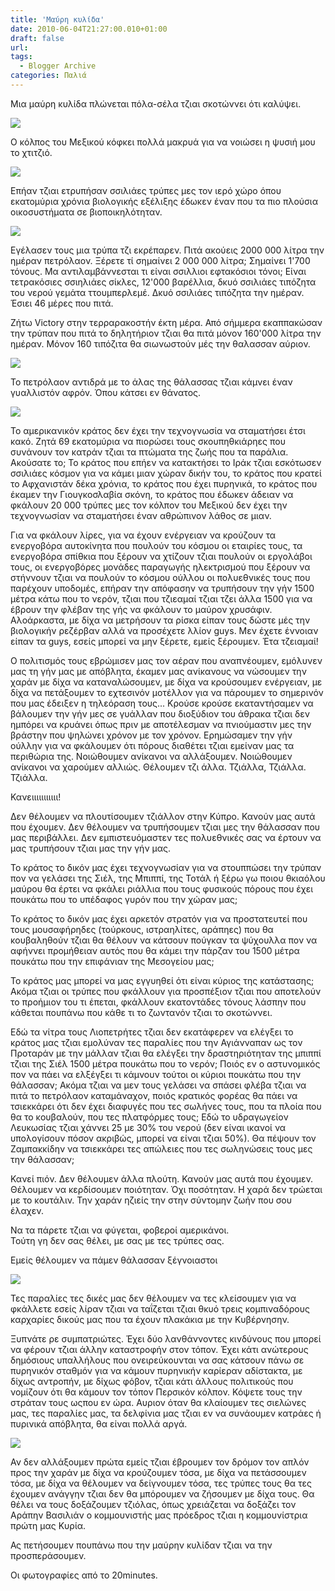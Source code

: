 ```yaml
---
title: 'Μαύρη κυλίδα'
date: 2010-06-04T21:27:00.010+01:00
draft: false
url: 
tags:
  - Blogger Archive
categories: Παλιά
---
```


Μια μαύρη κυλίδα πλώνεται πόλα-σέλα τζιαι σκοτώννει ότι καλύψει.

  
  
[![](https://blogger.googleusercontent.com/img/b/R29vZ2xl/AVvXsEiKtwuKhXixM0swcRLb0oyrAEdFgg4GLpXeLNSDizPmb7xoXBLvarv1Z1l75R1qT2sDWX59jPZuLsvzdgWn_ILF8uYFmPafpcmGHlBQCieGepxKAqtUJU16e51flmYmBmGERMwida5QSBI/s400/diapo_petrole9.jpg)](https://blogger.googleusercontent.com/img/b/R29vZ2xl/AVvXsEiKtwuKhXixM0swcRLb0oyrAEdFgg4GLpXeLNSDizPmb7xoXBLvarv1Z1l75R1qT2sDWX59jPZuLsvzdgWn_ILF8uYFmPafpcmGHlBQCieGepxKAqtUJU16e51flmYmBmGERMwida5QSBI/s1600/diapo_petrole9.jpg)  
  
Ο κόλπος του Μεξικού κόφκει πολλά μακρυά για να νοιώσει η ψυσιή μου το χτιτζιό.  
  
[![](https://blogger.googleusercontent.com/img/b/R29vZ2xl/AVvXsEiIIYxEqKGFtw8HS9iZNlI72pcO5-Y5qpK1RIGqqf_4KLAzCGLxe-PZPsioATxrGv9pDnJynuMoc-biIQXNWG5gAnePl6BUYtNOTom7roZjzEIcEYpkawVo1FF82YGWJVt-xSYQJOj_5mE/s400/diapo_maree5.jpg)](https://blogger.googleusercontent.com/img/b/R29vZ2xl/AVvXsEiIIYxEqKGFtw8HS9iZNlI72pcO5-Y5qpK1RIGqqf_4KLAzCGLxe-PZPsioATxrGv9pDnJynuMoc-biIQXNWG5gAnePl6BUYtNOTom7roZjzEIcEYpkawVo1FF82YGWJVt-xSYQJOj_5mE/s1600/diapo_maree5.jpg)  
  
Επήαν τζιαι ετρυπήσαν σσιλιάες τρύπες μες τον ιερό χώρο όπου εκατομύρια χρόνια βιολογικής εξέλιξης έδωκεν έναν που τα πιο πλούσια οικοσυστήματα σε βιοποικηλότηταν.  
  
[![](https://blogger.googleusercontent.com/img/b/R29vZ2xl/AVvXsEhveA1JK3sTZF6NyKh6Q-hjDExDPeg5I5AA-vo8k94Loj0PU0eVY7AM32-M-OPS0ZlLBln1HE2fI6Y-xP2Ma52NPkNdL6YAUSboargEEQ9kaHlx26IWyuVMEVfp-iPztplHGUilyCP8i8c/s400/diapo_maree1.jpg)](https://blogger.googleusercontent.com/img/b/R29vZ2xl/AVvXsEhveA1JK3sTZF6NyKh6Q-hjDExDPeg5I5AA-vo8k94Loj0PU0eVY7AM32-M-OPS0ZlLBln1HE2fI6Y-xP2Ma52NPkNdL6YAUSboargEEQ9kaHlx26IWyuVMEVfp-iPztplHGUilyCP8i8c/s1600/diapo_maree1.jpg)  
  
Εγέλασεν τους μια τρύπα τζι εκρέπαρεν. Πιτά ακούεις 2000 000 λίτρα την ημέραν πετρόλαον. Ξέρετε τί σημαίνει 2 000 000 λίτρα; Σημαίνει 1'700 τόνους. Μα αντιλαμβάννεσται τι είναι σσιλλιοι εφτακόσιοι τόνοι; Είναι τετρακόσιες σσιηλιάες σίκλες, 12'000 βαρέλλια, δκυό σσιλιάες τιπόζητα του νερού γεμάτα ττουμπερλεμέ. Δκυό σσιλιάες τιπόζητα την ημέραν. Έσιει 46 μέρες που πιτά.

  

Zήτω Victory στην τερραρακοστήν έκτη μέρα. Από σήμμερα εκαππακώσαν την τρύπαν που πιτά το δηλητήριον τζιαι θα πιτά μόνον 160'000 λίτρα την ημέραν. Μόνον 160 τιπόζιτα θα σιωνωστούν μές την θαλασσαν αύριον.  
  
[![](https://blogger.googleusercontent.com/img/b/R29vZ2xl/AVvXsEiOzLtTmCQVgorPX9tYbrX6TulcmmmtIO90hsdwu5lnhjq4ZnD8q2opvBHcuI6QRE1je7oDY_hRx0XXUHhFSSSgWKZx7jtx2DbFQFxuijFeKrwgoxG6EuQhtn1dB21UCClas1g25q77IRE/s400/diapo_petrole10.jpg)](https://blogger.googleusercontent.com/img/b/R29vZ2xl/AVvXsEiOzLtTmCQVgorPX9tYbrX6TulcmmmtIO90hsdwu5lnhjq4ZnD8q2opvBHcuI6QRE1je7oDY_hRx0XXUHhFSSSgWKZx7jtx2DbFQFxuijFeKrwgoxG6EuQhtn1dB21UCClas1g25q77IRE/s1600/diapo_petrole10.jpg)  
  
Το πετρόλαον αντιδρά με το άλας της θάλασσας τζιαι κάμνει έναν γυαλλιστόν αφρόν. Όπου κάτσει εν θάνατος.  
  
[![](https://blogger.googleusercontent.com/img/b/R29vZ2xl/AVvXsEi3HZzXXO8MGu_QUgo7ubrX8bgLzaTyfOiiM1EOepN4cxKqLxlwl4l1oOW0W4q7AV38co8-DwCWD-aXxp29RmCD2tjb73iL39tCOG7ltlkBEQOY6yLzrcZSfGZ2mdDYiKiayiOwhOYKZLU/s400/diapo_petrole5.jpg)](https://blogger.googleusercontent.com/img/b/R29vZ2xl/AVvXsEi3HZzXXO8MGu_QUgo7ubrX8bgLzaTyfOiiM1EOepN4cxKqLxlwl4l1oOW0W4q7AV38co8-DwCWD-aXxp29RmCD2tjb73iL39tCOG7ltlkBEQOY6yLzrcZSfGZ2mdDYiKiayiOwhOYKZLU/s1600/diapo_petrole5.jpg)  
  
Το αμερικανικόν κράτος δεν έχει την τεχνογνωσία να σταματήσει έτσι κακό. Ζητά 69 εκατομύρια να πιορώσει τους σκουπηθκιάρηες που συνάνουν τον κατράν τζιαι τα πτώματα της ζωής που τα παράλια. Ακούσατε το; Το κράτος που επήεν να κατακτήσει το Ιράκ τζιαι εσκότωσεν σσιλιάες κόσμον για να κάμει μιαν χώραν δικήν του, το κράτος που κρατεί το Αφχανιστάν δέκα χρόνια, το κράτος που έχει πυρηνικά, το κράτος που έκαμεν την Γιουγκοσλαβία σκόνη, το κράτος που έδωκεν άδειαν να φκάλουν 20 000 τρύπες μες τον κόλπον του Μεξικού δεν έχει την τεχνογνωσίαν να σταματήσει έναν αθρώπινον λάθος σε μιαν.  
  
Για να φκάλουν λίρες, για να έχουν ενέργειαν να κρούζουν τα ενεργοβόρα αυτοκίνητα που πουλούν του κόσμου οι εταιρίες τους, τα ενεργοβόρα σπίθκια που ξέρουν να χτίζουν τζιαι πουλούν οι εργολάβοι τους, οι ενεργοβόρες μονάδες παραγωγής ηλεκτρισμού που ξέρουν να στήννουν τζιαι να πουλούν το κόσμου ούλλου οι πολυεθνικές τους που παρέχουν υποδομές, επήραν την απόφασην να τρυπήσουν την γήν 1500 μέτρα κάτω που το νερόν, τζιαι που τζιεαμαί τζιαι τζει άλλα 1500 για να έβρουν την φλέβαν της γής να φκάλουν το μαύρον χρυσάφιν. Αλοάρκαστα, με δίχα να μετρήσουν τα ρίσκα είπαν τους δώστε μές την βιολογικήν ρεζέρβαν αλλά να προσέχετε λλίον guys. Μεν έχετε έννοιαν είπαν τα guys, εσείς μπορεί να μην ξέρετε, εμείς ξέρουμεν. Έτα τζειαμαί!  
  
Ο πολιτισμός τους εβρώμισεν μας τον αέραν που αναπνέουμεν, εμόλυνεν μας τη γήν μας με απόβλητα, έκαμεν μας ανίκανους να νώσουμεν την χαράν με δίχα να καταναλώσουμεν, με δίχα να κρούσουμεν ενέργειαν, με δίχα να πετάξουμεν το εχτεσινόν μοτέλλον για να πάρουμεν το σημερινόν που μας έδειξεν η τηλεόραση τους... Κρούσε κρούσε εκαταντήσαμεν να βάλουμεν την γήν μες σε γυάλλαν που διοξύδιον του άθρακα τζιαι δεν ημπόρει να κρυάνει όπως πριν με αποτέλεσμαν να πνιούμαστιν μες την βράστην που ψηλώνει χρόνον με τον χρόνον. Ερημώσαμεν την γήν ούλλην για να φκάλουμεν ότι πόρους διαθέτει τζιαι εμείναν μας τα περιθώρια της. Νοιώθουμεν ανίκανοι να αλλάξουμεν. Νοιώθουμεν ανίκανοι να χαρούμεν αλλιώς. Θέλουμεν τζι άλλα. Τζιάλλα, Τζιάλλα. Τζιάλλα.  
  
  
Κανειιιιιιιιιιι!  
  
Δεν θέλουμεν να πλουτίσουμεν τζιάλλον στην Κύπρο. Κανούν μας αυτά που έχουμεν. Δεν θέλουμεν να τρυπήσουμεν τζιαι μες την θάλασσαν που μας περιβάλλει. Δεν εμπιστευόμαστεν τες πολυεθνικές σας να έρτουν να μας τρυπήσουν τζιαι μας την γήν μας.  
  
Το κράτος το δικόν μας έχει τεχνογνωσίαν για να στουππώσει την τρύπαν πον να γελάσει της Σιέλ, της Μπιππί, της Τοτάλ ή ξέρω γω ποιου θκιαόλου μαύρου θα έρτει να φκάλει ριάλλια που τους φυσικούς πόρους που έχει πουκάτω που το υπέδαφος γυρόν που την χώραν μας;  
  
Το κράτος το δικόν μας έχει αρκετόν στρατόν για να προστατευτεί που τους μουσαφήρηδες (τούρκους, ιστραηλίτες, αράπηες) που θα κουβαληθούν τζιαι θα θέλουν να κάτσουν πούγκαν τα ψύχουλλα πον να αφήννει προμήθειαν αυτός που θα κάμει την πάρζαν του 1500 μέτρα πουκάτω που την επιφάνιαν της Μεσογείου μας;  
  
Το κράτος μας μπορεί να μας εγγυηθεί ότι είναι κύριος της κατάστασης; Ακόμα τζιαι οι τρύπες που φκάλλουν για προσπέξιον τζιαι που αποτελούν το προήμιον του τι έπεται, φκάλλουν εκατοντάδες τόνους λάσπην που κάθεται πουπάνω που κάθε τι το ζωντανόν τζιαι το σκοτώννει.  
  
Εδώ τα νίτρα τους Λιοπετρήτες τζιαι δεν εκατάφερεν να ελέγξει το κράτος μας τζιαι εμολύναν τες παραλίες που την Αγιάνναπαν ως τον Προταράν με την μάλλαν τζιαι θα ελέγξει την δραστηριότηταν της μπιππί τζιαι της Σιέλ 1500 μέτρα πουκάτω που το νερόν; Ποιός εν ο αστυνομικός πον να πάει να ελξέγξει τι κάμνουν τούτοι οι κύριοι πουκάτω που την θάλασσαν; Ακόμα τζιαι να μεν τους γελάσει να σπάσει φλέβα τζιαι να πιτά το πετρόλαον καταμάναχον, ποιός κρατικός φορέας θα πάει να τσιεκκάρει ότι δεν έχει διαφυγές που τες σωλήνες τους, που τα πλοία που θα το κουβαλούν, που τες πλατφόρμες τους; Εδώ το υδραγωγείον Λευκωσίας τζιαι χάννει 25 με 30% του νερού (δεν είναι ικανοί να υπολογίσουν πόσον ακριβώς, μπορεί να είναι τζιαι 50%). Θα πέψουν τον Ζαμπακκίδην να τσιεκκάρει τες απώλειες που τες σωληνώσεις τους μες την θάλασσαν;  
  
Κανεί πιόν. Δεν θέλουμεν άλλα πλούτη. Κανούν μας αυτά που έχουμεν. Θέλουμεν να κερδίσουμεν ποιότηταν. Όχι ποσότηταν. Η χαρά δεν τρώεται με το κουτάλιν. Την χαράν ηζιείς την στην σύντομην ζωήν που σου έλαχεν.  
  
Να τα πάρετε τζιαι να φύγεται, φοβεροί αμερικάνοι.  
Τούτη γη δεν σας θέλει, με σας με τες τρύπες σας.  
  
Εμείς θέλουμεν να πάμεν θάλασσαν ξέγνοιαστοι  
  
[![](https://blogger.googleusercontent.com/img/b/R29vZ2xl/AVvXsEgiBZVZHV0ag39VAEGXgwbp1a-M94crheW5s4g1FxXloE5dFPJ4bNwMU0CJDLzrAd9gt-rrr5QXK90sleoFOo_Bcd2h44zqGuBSTEqk85KMtnRYrpW2kfguHR7EpZlen4enKCgRRRawD6I/s400/diapo_petrole2.jpg)](https://blogger.googleusercontent.com/img/b/R29vZ2xl/AVvXsEgiBZVZHV0ag39VAEGXgwbp1a-M94crheW5s4g1FxXloE5dFPJ4bNwMU0CJDLzrAd9gt-rrr5QXK90sleoFOo_Bcd2h44zqGuBSTEqk85KMtnRYrpW2kfguHR7EpZlen4enKCgRRRawD6I/s1600/diapo_petrole2.jpg)  
  
Τες παραλίες τες δικές μας δεν θέλουμεν να τες κλείσουμεν για να φκάλλετε εσείς λίραν τζιαι να ταΐζεται τζιαι θκυό τρεις κομπιναδόρους καρχαρίες δικούς μας που τα έχουν πλακάκια με την Κυβέρνησην.  
  
Ξυπνάτε ρε συμπατριώτες. Έχει δύο λανθάννοντες κινδύνους που μπορεί να φέρουν τζιαι άλλην καταστροφήν στον τόπον. Έχει κάτι ανώτερους δημόσιους υπαλλήλους που ονειρεύκουνται να σας κάτσουν πάνω σε πυρηνικόν σταθμόν για να κάμουν πυρηνικήν καρίεραν αδίστακτα, με δίχως αντροπήν, με δίχως φόβον, τζιαι κάτι άλλους πολιτικούς που νομίζουν ότι θα κάμουν τον τόπον Περσικόν κόλπον. Κόψετε τους την στράταν τους ωςπου εν ώρα. Αυριον όταν θα κλαίουμεν τες σιελώνες μας, τες παραλίες μας, τα δελφίνια μας τζιαι εν να συνάουμεν κατράες ή πυρινικά απόβλητα, θα είναι πολλά αργά.  
  
[![](https://blogger.googleusercontent.com/img/b/R29vZ2xl/AVvXsEidxk7ea7YShQY0Qq97OVA_dtz3itHj4QH2dYbbLnueXqpFMBbVkbGmlOSRvST80dzGw05MvE-5uG45G6LstThJ3pIca7k83es_030LtCV9cBWShV7qejvv5Cd8wI4p4ViU7PLfrA_A8zo/s400/diapo_maree8.jpg)](https://blogger.googleusercontent.com/img/b/R29vZ2xl/AVvXsEidxk7ea7YShQY0Qq97OVA_dtz3itHj4QH2dYbbLnueXqpFMBbVkbGmlOSRvST80dzGw05MvE-5uG45G6LstThJ3pIca7k83es_030LtCV9cBWShV7qejvv5Cd8wI4p4ViU7PLfrA_A8zo/s1600/diapo_maree8.jpg)  
  
Αν δεν αλλάξουμεν πρώτα εμείς τζιαι έβρουμεν τον δρόμον τον απλόν προς την χαράν με δίχα να κρούζουμεν τόσα, με δίχα να πετάσσουμεν τόσα, με δίχα να θέλουμεν να δείγνουμεν τόσα, τες τρύπες τους θα τες έχουμεν ανάγγην τζιαι δεν θα μπόρουμεν να ζήσουμεν με δίχα τους. Θα θέλει να τους δοξάζουμεν τζιόλας, όπως χρειάζεται να δοξάζει τον Αράπην Βασιλιάν ο κομμουνιστής μας πρόεδρος τζιαι η κομμουνίστρια πρώτη μας Κυρία.  
  
Ας πετήσουμεν πουπάνω που την μαύρην κυλίδαν τζιαι να την προσπεράσουμεν.  
  
Οι φωτογραφίες από το 20minutes.
